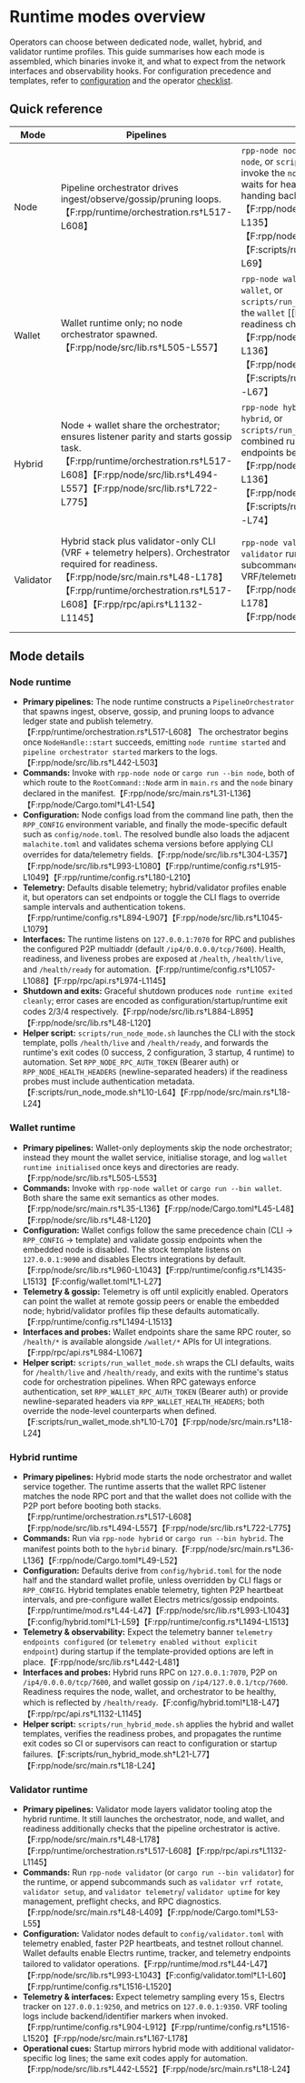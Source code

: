 # Runtime modes overview

Operators can choose between dedicated node, wallet, hybrid, and validator runtime profiles. This
guide summarises how each mode is assembled, which binaries invoke it, and what to expect from the
network interfaces and observability hooks. For configuration precedence and templates, refer to
[configuration](configuration.md) and the operator [checklist](checklists/operator.md).

## Quick reference

| Mode | Pipelines | Commands | Config sources | Telemetry defaults | Default listeners | Health probes | Startup markers | Exit codes |
| --- | --- | --- | --- | --- | --- | --- | --- | --- |
| Node | Pipeline orchestrator drives ingest/observe/gossip/pruning loops.【F:rpp/runtime/orchestration.rs†L517-L608】 | `rpp-node node`, `cargo run --bin node`, or `scripts/run_node_mode.sh` invoke the `node` [[bin]] (the helper waits for health probes before handing back control).【F:rpp/node/src/main.rs†L31-L135】【F:rpp/node/Cargo.toml†L41-L54】【F:scripts/run_node_mode.sh†L31-L69】 | CLI path → `RPP_CONFIG` → mode default template.【F:rpp/node/src/lib.rs†L993-L1043】 | Telemetry disabled until configured; sampling 30s when enabled.【F:rpp/runtime/config.rs†L894-L907】【F:rpp/runtime/config.rs†L1057-L1088】 | RPC `127.0.0.1:7070`, P2P `/ip4/0.0.0.0/tcp/7600`.【F:rpp/runtime/config.rs†L1057-L1088】【F:config/node.toml†L15-L37】 | `/health`, `/health/live`, `/health/ready`.【F:rpp/rpc/api.rs†L974-L1145】 | `node runtime started`, `pipeline orchestrator started`, `rpc endpoint configured`.【F:rpp/node/src/lib.rs†L442-L552】 | 0 success, 2 config, 3 startup, 4 runtime.【F:rpp/node/src/main.rs†L18-L24】【F:rpp/node/src/lib.rs†L48-L120】 |
| Wallet | Wallet runtime only; no node orchestrator spawned.【F:rpp/node/src/lib.rs†L505-L557】 | `rpp-node wallet`, `cargo run --bin wallet`, or `scripts/run_wallet_mode.sh` invoke the `wallet` [[bin]] and perform readiness checks automatically.【F:rpp/node/src/main.rs†L35-L136】【F:rpp/node/Cargo.toml†L45-L48】【F:scripts/run_wallet_mode.sh†L31-L67】 | Same precedence, wallet template falls back when CLI/env omitted.【F:rpp/node/src/lib.rs†L1000-L1043】【F:config/wallet.toml†L1-L27】 | RPC at 9090 with telemetry off; embedded gossip disabled unless configured.【F:rpp/runtime/config.rs†L1435-L1513】【F:config/wallet.toml†L1-L27】 | Wallet RPC `127.0.0.1:9090`; optional gossip endpoints list.【F:rpp/runtime/config.rs†L1435-L1513】 | RPC exposes `/wallet/*` plus health endpoints via the shared router.【F:rpp/rpc/api.rs†L984-L1067】 | `wallet runtime initialised`, `rpc endpoint configured` (wallet).【F:rpp/node/src/lib.rs†L521-L553】 | Same exit codes as node CLI.【F:rpp/node/src/main.rs†L18-L24】【F:rpp/node/src/lib.rs†L48-L120】 |
| Hybrid | Node + wallet share the orchestrator; ensures listener parity and starts gossip task.【F:rpp/runtime/orchestration.rs†L517-L608】【F:rpp/node/src/lib.rs†L494-L557】【F:rpp/node/src/lib.rs†L722-L775】 | `rpp-node hybrid`, `cargo run --bin hybrid`, or `scripts/run_hybrid_mode.sh` start the combined runtime and verify health endpoints before returning control.【F:rpp/node/src/main.rs†L36-L136】【F:rpp/node/Cargo.toml†L49-L52】【F:scripts/run_hybrid_mode.sh†L34-L74】 | Loads `config/hybrid.toml`/`config/wallet.toml` unless overridden.【F:rpp/runtime/mod.rs†L44-L47】【F:rpp/node/src/lib.rs†L993-L1043】【F:config/hybrid.toml†L1-L59】 | Telemetry enabled, sampling every 30 s by default; wallet electrs tracker/metrics enabled in profile.【F:rpp/runtime/config.rs†L894-L907】【F:rpp/runtime/config.rs†L1494-L1513】 | Shared RPC `127.0.0.1:7070` (enforced), P2P `/ip4/0.0.0.0/tcp/7600`, wallet gossip endpoints prefilled.【F:config/hybrid.toml†L18-L47】【F:rpp/node/src/lib.rs†L722-L775】 | Health readiness requires node, wallet, and orchestrator to be live.【F:rpp/rpc/api.rs†L1132-L1145】 | Node + wallet markers plus telemetry banner (`telemetry endpoints configured`).【F:rpp/node/src/lib.rs†L442-L552】 | Same exit codes as other modes.【F:rpp/node/src/main.rs†L18-L24】【F:rpp/node/src/lib.rs†L48-L120】 |
| Validator | Hybrid stack plus validator-only CLI (VRF + telemetry helpers). Orchestrator required for readiness.【F:rpp/node/src/main.rs†L48-L178】【F:rpp/runtime/orchestration.rs†L517-L608】【F:rpp/rpc/api.rs†L1132-L1145】 | `rpp-node validator`, `cargo run --bin validator` run validator runtime; subcommands provide VRF/telemetry tooling.【F:rpp/node/src/main.rs†L38-L178】【F:rpp/node/Cargo.toml†L53-L55】 | Uses `config/validator.toml` and wallet profile; CLI may still override via precedence chain.【F:rpp/runtime/mod.rs†L44-L47】【F:rpp/node/src/lib.rs†L993-L1043】【F:config/validator.toml†L1-L60】 | Telemetry forced on with 15 s sampling; Electrs tracker telemetry and validator-specific metrics endpoints enabled.【F:rpp/runtime/config.rs†L904-L912】【F:rpp/runtime/config.rs†L1516-L1520】 | RPC `127.0.0.1:7070`, P2P `/ip4/0.0.0.0/tcp/7600`, Electrs tracker `127.0.0.1:9250`, metrics `127.0.0.1:9350`.【F:config/validator.toml†L18-L37】【F:rpp/runtime/config.rs†L1516-L1520】 | Same router; readiness additionally checks orchestrator.【F:rpp/rpc/api.rs†L1132-L1145】 | Node/hybrid markers plus VRF tooling messages when invoked.【F:rpp/node/src/lib.rs†L442-L552】【F:rpp/node/src/main.rs†L167-L178】 | Same exit codes as other modes.【F:rpp/node/src/main.rs†L18-L24】【F:rpp/node/src/lib.rs†L48-L120】 |

## Mode details

### Node runtime

* **Primary pipelines:** The node runtime constructs a `PipelineOrchestrator` that spawns ingest,
  observe, gossip, and pruning loops to advance ledger state and publish telemetry.【F:rpp/runtime/orchestration.rs†L517-L608】 The
  orchestrator begins once `NodeHandle::start` succeeds, emitting `node runtime started` and
  `pipeline orchestrator started` markers to the logs.【F:rpp/node/src/lib.rs†L442-L503】
* **Commands:** Invoke with `rpp-node node` or `cargo run --bin node`, both of which route to the
  `RootCommand::Node` arm in `main.rs` and the `node` binary declared in the manifest.【F:rpp/node/src/main.rs†L31-L136】【F:rpp/node/Cargo.toml†L41-L54】
* **Configuration:** Node configs load from the command line path, then the `RPP_CONFIG` environment
  variable, and finally the mode-specific default such as `config/node.toml`. The resolved bundle
  also loads the adjacent `malachite.toml` and validates schema versions before applying CLI
  overrides for data/telemetry fields.【F:rpp/node/src/lib.rs†L304-L357】【F:rpp/node/src/lib.rs†L993-L1080】【F:rpp/runtime/config.rs†L915-L1049】【F:rpp/runtime/config.rs†L180-L210】
* **Telemetry:** Defaults disable telemetry; hybrid/validator profiles enable it, but operators can
  set endpoints or toggle the CLI flags to override sample intervals and authentication tokens.【F:rpp/runtime/config.rs†L894-L907】【F:rpp/node/src/lib.rs†L1045-L1079】
* **Interfaces:** The runtime listens on `127.0.0.1:7070` for RPC and publishes the configured P2P
  multiaddr (default `/ip4/0.0.0.0/tcp/7600`). Health, readiness, and liveness probes are exposed at
  `/health`, `/health/live`, and `/health/ready` for automation.【F:rpp/runtime/config.rs†L1057-L1088】【F:rpp/rpc/api.rs†L974-L1145】
* **Shutdown and exits:** Graceful shutdown produces `node runtime exited cleanly`; error cases are
  encoded as configuration/startup/runtime exit codes 2/3/4 respectively.【F:rpp/node/src/lib.rs†L884-L895】【F:rpp/node/src/lib.rs†L48-L120】
* **Helper script:** `scripts/run_node_mode.sh` launches the CLI with the stock template, polls `/health/live` and `/health/ready`, and forwards the runtime's exit codes (0 success, 2 configuration, 3 startup, 4 runtime) to automation. Set `RPP_NODE_RPC_AUTH_TOKEN` (Bearer auth) or `RPP_NODE_HEALTH_HEADERS` (newline-separated headers) if the readiness probes must include authentication metadata.【F:scripts/run_node_mode.sh†L10-L64】【F:rpp/node/src/main.rs†L18-L24】

### Wallet runtime

* **Primary pipelines:** Wallet-only deployments skip the node orchestrator; instead they mount the
  wallet service, initialise storage, and log `wallet runtime initialised` once keys and directories
  are ready.【F:rpp/node/src/lib.rs†L505-L553】
* **Commands:** Invoke with `rpp-node wallet` or `cargo run --bin wallet`. Both share the same exit
  semantics as other modes.【F:rpp/node/src/main.rs†L35-L136】【F:rpp/node/Cargo.toml†L45-L48】【F:rpp/node/src/lib.rs†L48-L120】
* **Configuration:** Wallet configs follow the same precedence chain (CLI → `RPP_CONFIG` → template)
  and validate gossip endpoints when the embedded node is disabled. The stock template listens on
  `127.0.0.1:9090` and disables Electrs integrations by default.【F:rpp/node/src/lib.rs†L960-L1043】【F:rpp/runtime/config.rs†L1435-L1513】【F:config/wallet.toml†L1-L27】
* **Telemetry & gossip:** Telemetry is off until explicitly enabled. Operators can point the wallet
  at remote gossip peers or enable the embedded node; hybrid/validator profiles flip these defaults
  automatically.【F:rpp/runtime/config.rs†L1494-L1513】
* **Interfaces and probes:** Wallet endpoints share the same RPC router, so `/health/*` is available
  alongside `/wallet/*` APIs for UI integrations.【F:rpp/rpc/api.rs†L984-L1067】
* **Helper script:** `scripts/run_wallet_mode.sh` wraps the CLI defaults, waits for `/health/live` and `/health/ready`, and exits with the runtime's status code for orchestration pipelines. When RPC gateways enforce authentication, set `RPP_WALLET_RPC_AUTH_TOKEN` (Bearer auth) or provide newline-separated headers via `RPP_WALLET_HEALTH_HEADERS`; both override the node-level counterparts when defined.【F:scripts/run_wallet_mode.sh†L10-L70】【F:rpp/node/src/main.rs†L18-L24】

### Hybrid runtime

* **Primary pipelines:** Hybrid mode starts the node orchestrator and wallet service together. The
  runtime asserts that the wallet RPC listener matches the node RPC port and that the wallet does not
  collide with the P2P port before booting both stacks.【F:rpp/runtime/orchestration.rs†L517-L608】【F:rpp/node/src/lib.rs†L494-L557】【F:rpp/node/src/lib.rs†L722-L775】
* **Commands:** Run via `rpp-node hybrid` or `cargo run --bin hybrid`. The manifest points both to
  the `hybrid` binary.【F:rpp/node/src/main.rs†L36-L136】【F:rpp/node/Cargo.toml†L49-L52】
* **Configuration:** Defaults derive from `config/hybrid.toml` for the node half and the standard
  wallet profile, unless overridden by CLI flags or `RPP_CONFIG`. Hybrid templates enable telemetry,
  tighten P2P heartbeat intervals, and pre-configure wallet Electrs metrics/gossip endpoints.【F:rpp/runtime/mod.rs†L44-L47】【F:rpp/node/src/lib.rs†L993-L1043】【F:config/hybrid.toml†L1-L59】【F:rpp/runtime/config.rs†L1494-L1513】
* **Telemetry & observability:** Expect the telemetry banner `telemetry endpoints configured` (or
  `telemetry enabled without explicit endpoint`) during startup if the template-provided options are
  left in place.【F:rpp/node/src/lib.rs†L442-L481】
* **Interfaces and probes:** Hybrid runs RPC on `127.0.0.1:7070`, P2P on `/ip4/0.0.0.0/tcp/7600`, and
  wallet gossip on `/ip4/127.0.0.1/tcp/7600`. Readiness requires the node, wallet, and orchestrator to
  be healthy, which is reflected by `/health/ready`.【F:config/hybrid.toml†L18-L47】【F:rpp/rpc/api.rs†L1132-L1145】
* **Helper script:** `scripts/run_hybrid_mode.sh` applies the hybrid and wallet templates, verifies the readiness probes, and propagates the runtime exit codes so CI or supervisors can react to configuration or startup failures.【F:scripts/run_hybrid_mode.sh†L21-L77】【F:rpp/node/src/main.rs†L18-L24】

### Validator runtime

* **Primary pipelines:** Validator mode layers validator tooling atop the hybrid runtime. It still
  launches the orchestrator, node, and wallet, and readiness additionally checks that the pipeline
  orchestrator is active.【F:rpp/node/src/main.rs†L48-L178】【F:rpp/runtime/orchestration.rs†L517-L608】【F:rpp/rpc/api.rs†L1132-L1145】
* **Commands:** Run `rpp-node validator` (or `cargo run --bin validator`) for the runtime, or append
  subcommands such as `validator vrf rotate`, `validator setup`, and `validator telemetry`/
  `validator uptime` for key management, preflight checks, and RPC diagnostics.【F:rpp/node/src/main.rs†L48-L409】【F:rpp/node/Cargo.toml†L53-L55】
* **Configuration:** Validator nodes default to `config/validator.toml` with telemetry enabled,
  faster P2P heartbeats, and testnet rollout channel. Wallet defaults enable Electrs runtime, tracker,
  and telemetry endpoints tailored to validator operations.【F:rpp/runtime/mod.rs†L44-L47】【F:rpp/node/src/lib.rs†L993-L1043】【F:config/validator.toml†L1-L60】【F:rpp/runtime/config.rs†L1516-L1520】
* **Telemetry & interfaces:** Expect telemetry sampling every 15 s, Electrs tracker on
  `127.0.0.1:9250`, and metrics on `127.0.0.1:9350`. VRF tooling logs include backend/identifier
  markers when invoked.【F:rpp/runtime/config.rs†L904-L912】【F:rpp/runtime/config.rs†L1516-L1520】【F:rpp/node/src/main.rs†L167-L178】
* **Operational cues:** Startup mirrors hybrid mode with additional validator-specific log lines; the
  same exit codes apply for automation.【F:rpp/node/src/lib.rs†L442-L552】【F:rpp/node/src/main.rs†L18-L24】

